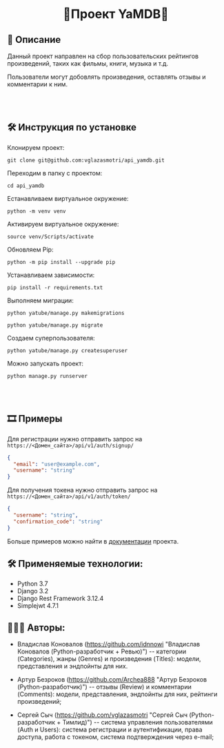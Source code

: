 <h1 align=center>🌟Проект YaMDB🌟</h1>

## 📄 **Описание**

Данный проект направлен на сбор пользовательских рейтингов произведений,
таких как фильмы, книги, музыка и т.д.

Пользователи могут добовлять произведения, оставлять отзывы и комментарии к ним.

<br>
<br>

## 🛠️ Инструкция по установке

Клонируем проект:
```
git clone git@github.com:vglazasmotri/api_yamdb.git
```

Переходим в папку с проектом:
```
cd api_yamdb
```

Eстанавливаем виртуальное окружение:

```
python -m venv venv
```

Активируем виртуальное окружение:
```
source venv/Scripts/activate
```

Обновляем Pip:
```
python -m pip install --upgrade pip
```
Устанавливаем зависимости:
```
pip install -r requirements.txt
```

Выполняем миграции:
```
python yatube/manage.py makemigrations
```
```
python yatube/manage.py migrate
```

Создаем суперпользователя:
```
python yatube/manage.py createsuperuser
```

Можно запускать проект:
```
python manage.py runserver
```

<br>
<br>

## 🎞️ Примеры

Для регистрации нужно отправить запрос на `https://<Домен_сайта>/api/v1/auth/signup/`

```json
{
  "email": "user@example.com",
  "username": "string"
}
```

Для получения токена нужно отправить запрос на `https://<Домен_сайта>/api/v1/auth/token/`

```json
{
  "username": "string",
  "confirmation_code": "string"
}
```

Больше примеров можно найти в [документации](https://<Домен_сайта>/redoc/) проекта.


## 🛠️ Применяемые технологии:
- Python 3.7
- Django 3.2
- Django Rest Framework 3.12.4
- Simplejwt 4.7.1


## 💪💪💪 Авторы:

- Владислав Коновалов 
(https://github.com/idnnowi "Владислав Коновалов (Python-разработчик + Ревью)")
  -- категории (Categories), жанры (Genres) и произведения (Titles): модели,
  представления и эндпойнты для них.

- Артур Безроков 
(https://github.com/Archea888 "Артур Безроков (Python-разработчик)")
  -- отзывы (Review) и комментарии (Comments): модели,
представления, эндпойнты для них, рейтинги произведений;

- Сергей Сыч 
(https://github.com/vglazasmotri "Сергей Сыч (Python-разработчик + Тимлид)")
  -- система управления пользователями (Auth и Users):
  система регистрации и аутентификации, права доступа, работа с токеном,
  система подтверждения через e-mail;
